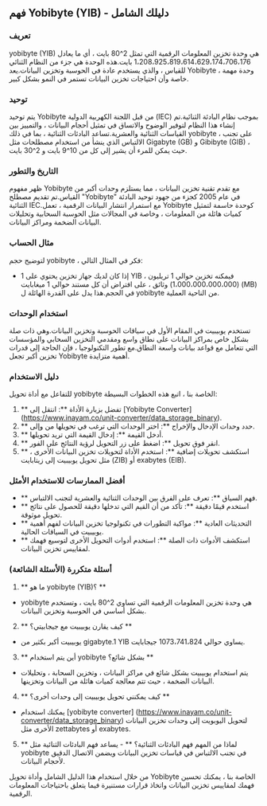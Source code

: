 ## فهم Yobibyte (YIB) - دليلك الشامل

### تعريف
yobibyte (YIB) هي وحدة تخزين المعلومات الرقمية التي تمثل 2^80 بايت ، أي ما يعادل 1،208،925،819،614،629،174،706،176 بايت.هذه الوحدة هي جزء من النظام الثنائي للقياس ، والذي يستخدم عادة في الحوسبة وتخزين البيانات.يعد Yobibyte وحدة مهمة ، خاصة وأن احتياجات تخزين البيانات تستمر في النمو بشكل كبير.

### توحيد
يتم توحيد Yobibyte من قبل اللجنة الكهربية الدولية (IEC) بموجب نظام البادئة الثنائية.تم إنشاء هذا النظام لتوفير الوضوح والاتساق في تمثيل أحجام البيانات ، والتمييز بين القياسات الثنائية والعشرية.تساعد البادئات الثنائية ، بما في ذلك yobibyte ، على تجنب الالتباس الذي ينشأ من استخدام مصطلحات مثل Gigabyte (GB) و Gibibyte (GIB) ، حيث يمكن للمرء أن يشير إلى كل من 10^9 بايت و 2^30 بايت.

### التاريخ والتطور
ظهر مفهوم Yobibyte مع تقدم تقنية تخزين البيانات ، مما يستلزم وحدات أكبر من القياس.تم تقديم مصطلح "Yobibyte" في عام 2005 كجزء من جهود توحيد البادئة الثنائية IEC.مع استمرار انتشار البيانات الرقمية ، تعمل Yobibyte كوحدة حاسمة لتمثيل كميات هائلة من المعلومات ، وخاصة في المجالات مثل الحوسبة السحابية وتحليلات البيانات الضخمة ومراكز البيانات.

### مثال الحساب
لتوضيح حجم yobibyte ، فكر في المثال التالي:
- إذا كان لديك جهاز تخزين يحتوي على 1 YIB ، فيمكنه تخزين حوالي 1 تريليون (1،000،000،000،000) وثائق ، على افتراض أن كل مستند حوالي 1 ميغابايت (MB) في الحجم.هذا يدل على القدرة الهائلة ل yobibyte من الناحية العملية.

### استخدام الوحدات
تستخدم يوبيبيت في المقام الأول في سياقات الحوسبة وتخزين البيانات.وهي ذات صلة بشكل خاص بمراكز البيانات على نطاق واسع ومقدمي التخزين السحابي والمؤسسات التي تتعامل مع قواعد بيانات واسعة النطاق.مع تطور التكنولوجيا ، فإن الحاجة إلى قدرات تخزين أكبر تجعل Yobibyte أهمية متزايدة.

### دليل الاستخدام
للتفاعل مع أداة تحويل yobibyte الخاصة بنا ، اتبع هذه الخطوات البسيطة:
1. ** تفضل بزيارة الأداة **: انتقل إلى [Yobibyte Converter] (https://www.inayam.co/unit-converter/data_storage_binary).
2. ** حدد وحدات الإدخال والإخراج **: اختر الوحدات التي ترغب في تحويلها من وإلى.
3. ** أدخل القيمة **: إدخال القيمة التي تريد تحويلها.
4. ** انقر فوق تحويل **: اضغط على زر التحويل لرؤية النتائج على الفور.
5. ** استكشف تحويلات إضافية **: استخدم الأداة لتحويلات تخزين البيانات الأخرى ، مثل تحويل يوبيبيت إلى زيتابايت (ZIB) أو exabytes (EIB).

### أفضل الممارسات للاستخدام الأمثل
- ** فهم السياق **: تعرف على الفرق بين الوحدات الثنائية والعشرية لتجنب الالتباس.
- ** استخدم قيمًا دقيقة **: تأكد من أن القيم التي تدخلها دقيقة للحصول على نتائج تحويل موثوقة.
- ** التحديثات العادية **: مواكبة التطورات في تكنولوجيا تخزين البيانات لفهم أهمية يوبيبيت في السياقات الحالية.
- ** استكشف الأدوات ذات الصلة **: استخدم أدوات التحويل الأخرى لتوسيع فهمك لمقاييس تخزين البيانات.

### أسئلة متكررة (الأسئلة الشائعة)

1. ** ما هو yobibyte (YIB)؟ **
- yobibyte هي وحدة تخزين المعلومات الرقمية التي تساوي 2^80 بايت ، وتستخدم بشكل أساسي في الحوسبة وتخزين البيانات.

2. ** كيف يقارن يوبيبيت مع جيجابيتي؟ **
- يوبيبيت أكبر بكثير من gigabyte.1 YIB يساوي حوالي 1073،741،824 جيجابايت.

3. ** أين يتم استخدام yobibyte بشكل شائع؟ **
- يتم استخدام يوبيبيت بشكل شائع في مراكز البيانات ، وتخزين السحابة ، وتحليلات البيانات الضخمة ، حيث تتم معالجة كميات هائلة من البيانات وتخزينها.

4. ** كيف يمكنني تحويل يوبيبيت إلى وحدات أخرى؟ **
- يمكنك استخدام [yobibyte converter] (https://www.inayam.co/unit-converter/data_storage_binary) لتحويل اليوبويت إلى وحدات تخزين البيانات الأخرى مثل zettabytes أو exabytes.

5. ** لماذا من المهم فهم البادئات الثنائية؟ ** - يساعد فهم البادئات الثنائية مثل yobibyte في تجنب الالتباس في قياسات تخزين البيانات ويضمن الاتصال الدقيق لأحجام البيانات.

من خلال استخدام هذا الدليل الشامل وأداة تحويل Yobibyte الخاصة بنا ، يمكنك تحسين فهمك لمقاييس تخزين البيانات واتخاذ قرارات مستنيرة فيما يتعلق باحتياجات المعلومات الرقمية.
